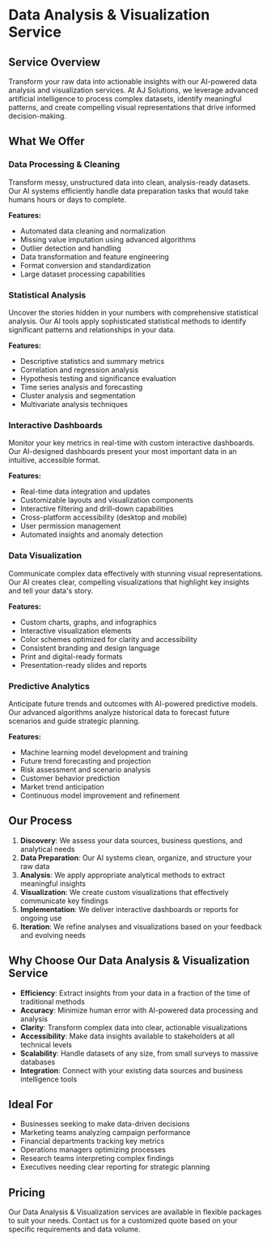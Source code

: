 # Data Analysis & Visualization Service

## Service Overview
Transform your raw data into actionable insights with our AI-powered data analysis and visualization services. At AJ Solutions, we leverage advanced artificial intelligence to process complex datasets, identify meaningful patterns, and create compelling visual representations that drive informed decision-making.

## What We Offer

### Data Processing & Cleaning
Transform messy, unstructured data into clean, analysis-ready datasets. Our AI systems efficiently handle data preparation tasks that would take humans hours or days to complete.

**Features:**
- Automated data cleaning and normalization
- Missing value imputation using advanced algorithms
- Outlier detection and handling
- Data transformation and feature engineering
- Format conversion and standardization
- Large dataset processing capabilities

### Statistical Analysis
Uncover the stories hidden in your numbers with comprehensive statistical analysis. Our AI tools apply sophisticated statistical methods to identify significant patterns and relationships in your data.

**Features:**
- Descriptive statistics and summary metrics
- Correlation and regression analysis
- Hypothesis testing and significance evaluation
- Time series analysis and forecasting
- Cluster analysis and segmentation
- Multivariate analysis techniques

### Interactive Dashboards
Monitor your key metrics in real-time with custom interactive dashboards. Our AI-designed dashboards present your most important data in an intuitive, accessible format.

**Features:**
- Real-time data integration and updates
- Customizable layouts and visualization components
- Interactive filtering and drill-down capabilities
- Cross-platform accessibility (desktop and mobile)
- User permission management
- Automated insights and anomaly detection

### Data Visualization
Communicate complex data effectively with stunning visual representations. Our AI creates clear, compelling visualizations that highlight key insights and tell your data's story.

**Features:**
- Custom charts, graphs, and infographics
- Interactive visualization elements
- Color schemes optimized for clarity and accessibility
- Consistent branding and design language
- Print and digital-ready formats
- Presentation-ready slides and reports

### Predictive Analytics
Anticipate future trends and outcomes with AI-powered predictive models. Our advanced algorithms analyze historical data to forecast future scenarios and guide strategic planning.

**Features:**
- Machine learning model development and training
- Future trend forecasting and projection
- Risk assessment and scenario analysis
- Customer behavior prediction
- Market trend anticipation
- Continuous model improvement and refinement

## Our Process

1. **Discovery**: We assess your data sources, business questions, and analytical needs
2. **Data Preparation**: Our AI systems clean, organize, and structure your raw data
3. **Analysis**: We apply appropriate analytical methods to extract meaningful insights
4. **Visualization**: We create custom visualizations that effectively communicate key findings
5. **Implementation**: We deliver interactive dashboards or reports for ongoing use
6. **Iteration**: We refine analyses and visualizations based on your feedback and evolving needs

## Why Choose Our Data Analysis & Visualization Service

- **Efficiency**: Extract insights from your data in a fraction of the time of traditional methods
- **Accuracy**: Minimize human error with AI-powered data processing and analysis
- **Clarity**: Transform complex data into clear, actionable visualizations
- **Accessibility**: Make data insights available to stakeholders at all technical levels
- **Scalability**: Handle datasets of any size, from small surveys to massive databases
- **Integration**: Connect with your existing data sources and business intelligence tools

## Ideal For

- Businesses seeking to make data-driven decisions
- Marketing teams analyzing campaign performance
- Financial departments tracking key metrics
- Operations managers optimizing processes
- Research teams interpreting complex findings
- Executives needing clear reporting for strategic planning

## Pricing

Our Data Analysis & Visualization services are available in flexible packages to suit your needs. Contact us for a customized quote based on your specific requirements and data volume.
